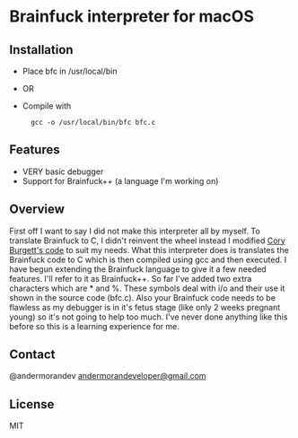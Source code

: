 # Brainfuck interpreter for macOS

## Installation
* Place bfc in /usr/local/bin
* OR
* Compile with
		
		gcc -o /usr/local/bin/bfc bfc.c
## Features
* VERY basic debugger
* Support for Brainfuck++ (a language I'm working on)

## Overview
First off I want to say I did not make this interpreter all by myself. To translate Brainfuck to C, I didn't reinvent the wheel instead I modified [Cory Burgett's code](https://gist.github.com/Ricket/939687) to suit my needs. What this interpreter does is translates the Brainfuck code to C which is then compiled using gcc and then executed. I have begun extending the Brainfuck language to give it a few needed features. I'll refer to it as Brainfuck++. So far I've added two extra characters which are * and %. These symbols deal with i/o and their use it shown in the source code (bfc.c). Also your Brainfuck code needs to be flawless as my debugger is in it's fetus stage (like only 2 weeks pregnant young) so it's not going to help too much. I've never done anything like this before so this is a learning experience for me.

## Contact
@andermorandev
andermorandeveloper@gmail.com


License
----

MIT

